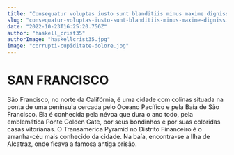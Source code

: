 ```yaml
---
title: "Consequatur voluptas iusto sunt blanditiis minus maxime dignissimos qui."
slug: "consequatur-voluptas-iusto-sunt-blanditiis-minus-maxime-dignissimos-qui"
date: "2022-10-23T16:25:20.756Z"
author: "haskell_crist35"
authorImage: "haskellcrist35.jpg"
image: "corrupti-cupiditate-dolore.jpg"
---
```

# SAN FRANCISCO

São Francisco, no norte da Califórnia, é uma cidade com colinas situada na ponta de uma península cercada pelo Oceano Pacífico e pela Baía de São Francisco. Ela é conhecida pela névoa que dura o ano todo, pela emblemática Ponte Golden Gate, por seus bondinhos e por suas coloridas casas vitorianas. O Transamerica Pyramid no Distrito Financeiro é o arranha-céu mais conhecido da cidade. Na baía, encontra-se a Ilha de Alcatraz, onde ficava a famosa antiga prisão.